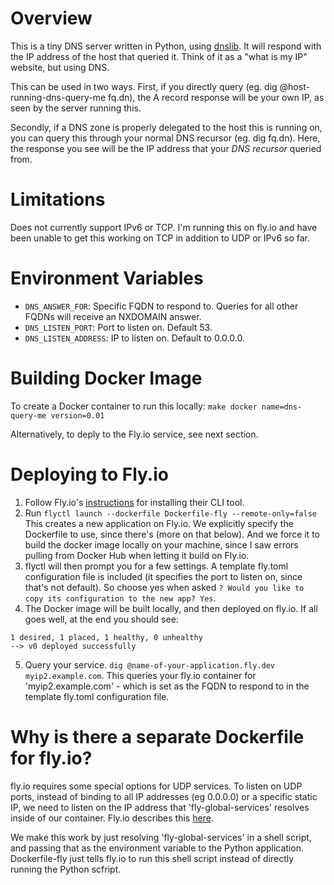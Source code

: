 # Overview
This is a tiny DNS server written in Python, using [dnslib](https://pypi.org/project/dnslib/).  It will respond with the IP address of the host that queried it.  Think of it as a "what is my IP" website, but using DNS.

This can be used in two ways.  First, if you directly query (eg. dig @host-running-dns-query-me fq.dn), the A record response will be your own IP, as seen by the server running this.

Secondly, if a DNS zone is properly delegated to the host this is running on, you can query this through your normal DNS recursor (eg. dig fq.dn).  Here, the response you see will be the IP address that your *DNS recursor* queried from.

# Limitations
Does not currently support IPv6 or TCP.  I'm running this on fly.io and have been unable to get this working on TCP in addition to UDP or IPv6 so far.

# Environment Variables
- `DNS_ANSWER_FOR`: Specific FQDN to respond to.  Queries for all other FQDNs will receive an NXDOMAIN answer.
- `DNS_LISTEN_PORT`: Port to listen on.  Default 53.
- `DNS_LISTEN_ADDRESS`: IP to listen on.  Default to 0.0.0.0.

# Building Docker Image
To create a Docker container to run this locally: `make docker name=dns-query-me version=0.01`

Alternatively, to deply to the Fly.io service, see next section.

# Deploying to Fly.io
1. Follow Fly.io's [instructions](https://fly.io/docs/getting-started/installing-flyctl/) for installing their CLI tool.
2. Run `flyctl launch --dockerfile Dockerfile-fly --remote-only=false`
This creates a new application on Fly.io.  We explicitly specify the Dockerfile to use, since there's (more on that below).  And we force it to build the docker image locally on your machine, since I saw errors pulling from Docker Hub when letting it build on Fly.io.
3. flyctl will then prompt you for a few settings.  A template fly.toml configuration file is included (it specifies the port to listen on, since that's not default).  So choose yes when asked `? Would you like to copy its configuration to the new app? Yes`.
4. The Docker image will be built locally, and then deployed on fly.io.  If all goes well, at the end you should see: 
```
1 desired, 1 placed, 1 healthy, 0 unhealthy
--> v0 deployed successfully
```

5. Query your service.  `dig @name-of-your-application.fly.dev myip2.example.com`.  This queries your fly.io container for 'myip2.example.com' - which is set as the FQDN to respond to in the template fly.toml configuration file.


# Why is there a separate Dockerfile for fly.io?
fly.io requires some special options for UDP services.  To listen on UDP ports, instead of binding to all IP addresses (eg 0.0.0.0) or a specific static IP, we need to listen on the IP address that 'fly-global-services' resolves inside of our container.  Fly.io describes this [here](https://community.fly.io/t/incoming-udp-support-arriving-soon/231).

We make this work by just resolving 'fly-global-services' in a shell script, and passing that as the environment variable to the Python application.  Dockerfile-fly just tells fly.io to run this shell script instead of directly running the Python scfript.
